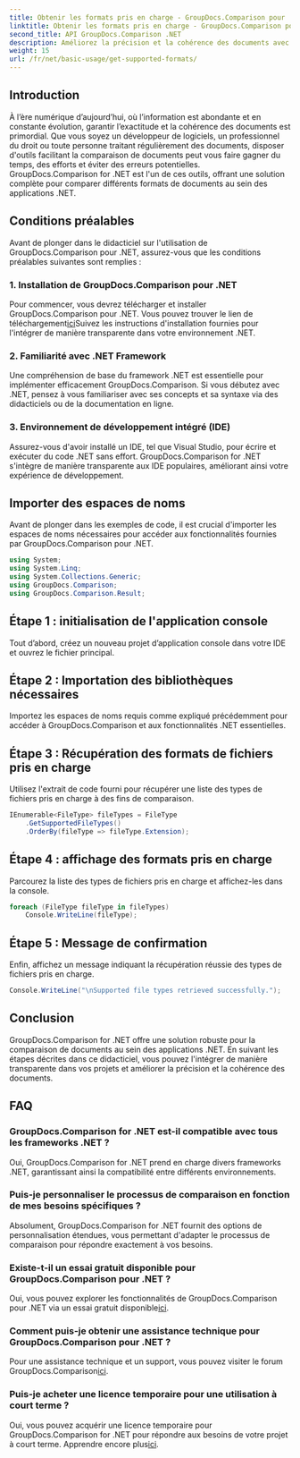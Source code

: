 ```yaml
---
title: Obtenir les formats pris en charge - GroupDocs.Comparison pour .NET
linktitle: Obtenir les formats pris en charge - GroupDocs.Comparison pour .NET
second_title: API GroupDocs.Comparison .NET
description: Améliorez la précision et la cohérence des documents avec GroupDocs.Comparison for .NET. Intégrez en toute transparence cet outil puissant dans vos applications .NET.
weight: 15
url: /fr/net/basic-usage/get-supported-formats/
---
```

## Introduction
À l’ère numérique d’aujourd’hui, où l’information est abondante et en constante évolution, garantir l’exactitude et la cohérence des documents est primordial. Que vous soyez un développeur de logiciels, un professionnel du droit ou toute personne traitant régulièrement des documents, disposer d'outils facilitant la comparaison de documents peut vous faire gagner du temps, des efforts et éviter des erreurs potentielles. GroupDocs.Comparison for .NET est l'un de ces outils, offrant une solution complète pour comparer différents formats de documents au sein des applications .NET.
## Conditions préalables
Avant de plonger dans le didacticiel sur l'utilisation de GroupDocs.Comparison pour .NET, assurez-vous que les conditions préalables suivantes sont remplies :
### 1. Installation de GroupDocs.Comparison pour .NET
 Pour commencer, vous devrez télécharger et installer GroupDocs.Comparison pour .NET. Vous pouvez trouver le lien de téléchargement[ici](https://releases.groupdocs.com/comparison/net/)Suivez les instructions d'installation fournies pour l'intégrer de manière transparente dans votre environnement .NET.
### 2. Familiarité avec .NET Framework
Une compréhension de base du framework .NET est essentielle pour implémenter efficacement GroupDocs.Comparison. Si vous débutez avec .NET, pensez à vous familiariser avec ses concepts et sa syntaxe via des didacticiels ou de la documentation en ligne.
### 3. Environnement de développement intégré (IDE)
Assurez-vous d'avoir installé un IDE, tel que Visual Studio, pour écrire et exécuter du code .NET sans effort. GroupDocs.Comparison for .NET s'intègre de manière transparente aux IDE populaires, améliorant ainsi votre expérience de développement.

## Importer des espaces de noms
Avant de plonger dans les exemples de code, il est crucial d'importer les espaces de noms nécessaires pour accéder aux fonctionnalités fournies par GroupDocs.Comparison pour .NET.
```csharp
using System;
using System.Linq;
using System.Collections.Generic;
using GroupDocs.Comparison;
using GroupDocs.Comparison.Result;
```

## Étape 1 : initialisation de l'application console
Tout d’abord, créez un nouveau projet d’application console dans votre IDE et ouvrez le fichier principal.
## Étape 2 : Importation des bibliothèques nécessaires
Importez les espaces de noms requis comme expliqué précédemment pour accéder à GroupDocs.Comparison et aux fonctionnalités .NET essentielles.
## Étape 3 : Récupération des formats de fichiers pris en charge
Utilisez l'extrait de code fourni pour récupérer une liste des types de fichiers pris en charge à des fins de comparaison.
```csharp
IEnumerable<FileType> fileTypes = FileType
    .GetSupportedFileTypes()
    .OrderBy(fileType => fileType.Extension);
```
## Étape 4 : affichage des formats pris en charge
Parcourez la liste des types de fichiers pris en charge et affichez-les dans la console.
```csharp
foreach (FileType fileType in fileTypes)
    Console.WriteLine(fileType);
```
## Étape 5 : Message de confirmation
Enfin, affichez un message indiquant la récupération réussie des types de fichiers pris en charge.
```csharp
Console.WriteLine("\nSupported file types retrieved successfully.");
```

## Conclusion
GroupDocs.Comparison for .NET offre une solution robuste pour la comparaison de documents au sein des applications .NET. En suivant les étapes décrites dans ce didacticiel, vous pouvez l'intégrer de manière transparente dans vos projets et améliorer la précision et la cohérence des documents.
## FAQ
### GroupDocs.Comparison for .NET est-il compatible avec tous les frameworks .NET ?
Oui, GroupDocs.Comparison for .NET prend en charge divers frameworks .NET, garantissant ainsi la compatibilité entre différents environnements.
### Puis-je personnaliser le processus de comparaison en fonction de mes besoins spécifiques ?
Absolument, GroupDocs.Comparison for .NET fournit des options de personnalisation étendues, vous permettant d'adapter le processus de comparaison pour répondre exactement à vos besoins.
### Existe-t-il un essai gratuit disponible pour GroupDocs.Comparison pour .NET ?
 Oui, vous pouvez explorer les fonctionnalités de GroupDocs.Comparison pour .NET via un essai gratuit disponible[ici](https://releases.groupdocs.com/).
### Comment puis-je obtenir une assistance technique pour GroupDocs.Comparison pour .NET ?
 Pour une assistance technique et un support, vous pouvez visiter le forum GroupDocs.Comparison[ici](https://forum.groupdocs.com/c/comparison/12).
### Puis-je acheter une licence temporaire pour une utilisation à court terme ?
 Oui, vous pouvez acquérir une licence temporaire pour GroupDocs.Comparison for .NET pour répondre aux besoins de votre projet à court terme. Apprendre encore plus[ici](https://purchase.groupdocs.com/temporary-license/).